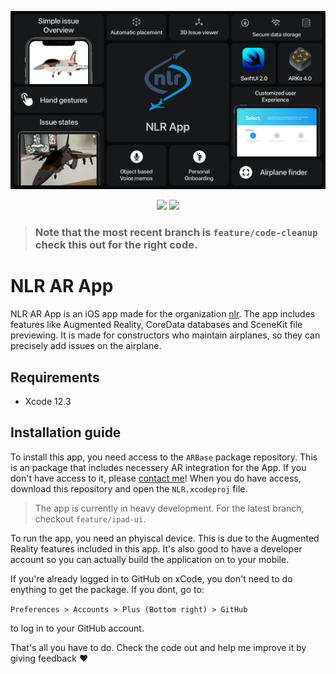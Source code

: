 ![](Assets/feature-set.png)
<p align="center">
<img src="https://img.shields.io/badge/language-swift5.0-f48041.svg?style=flat" />
<img src="https://img.shields.io/badge/branch-feature%2Fcode-cleanup-brightgreen" />
</p>

> ### Note that the most recent branch is `feature/code-cleanup` check this out for the right code.

# NLR AR App
NLR AR App is an iOS app made for the organization [nlr](https://www.nlr.nl/). The app includes features like Augmented Reality, CoreData databases and SceneKit file previewing. It is made for constructors who maintain airplanes, so they can precisely add issues on the airplane.

## Requirements
- Xcode 12.3 

## Installation guide
To install this app, you need access to the `ARBase` package repository. This is an package that includes necessery AR integration for the App. If you don't have access to it, please <a href="mailto:nordyvla@gmail.com">contact me</a>! When you do have access, download this repository and open the `NLR.xcodeproj` file.

> The app is currently in heavy development. For the latest branch, checkout `feature/ipad-ui`.

To run the app, you need an phyiscal device. This is due to the Augmented Reality features included in this app. It's also good to have a developer account so you can actually build the application on to your mobile. 

If you're already logged in to GitHub on xCode, you don't need to do enything to get the package. If you dont, go to:

``Preferences > Accounts > Plus (Bottom right) > GitHub`` 

to log in to your GitHub account.

That's all you have to do. Check the code out and help me improve it by giving feedback ❤️
